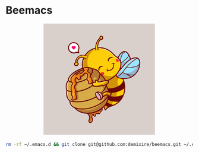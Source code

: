 # Beemacs
<p align="center">
  <img width="300" height="300" src="./images/bee.jpg">
</p>

```sh
rm -rf ~/.emacs.d && git clone git@github.com:demixire/beemacs.git ~/.emacs.d
```